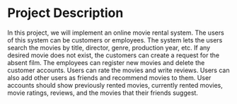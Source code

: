 # Project Description
In this project, we will implement an online movie rental system. The users of this system can be customers or employees. The system lets the users search the movies by title, director, genre, production year, etc. If any desired movie does not exist, the customers can create a request for the absent film. The employees can register new movies and delete the customer accounts. Users can rate the movies and write reviews. Users can also add other users as friends and recommend movies to them. User accounts should show previously rented movies, currently rented movies, movie ratings, reviews, and the movies that their friends suggest.
